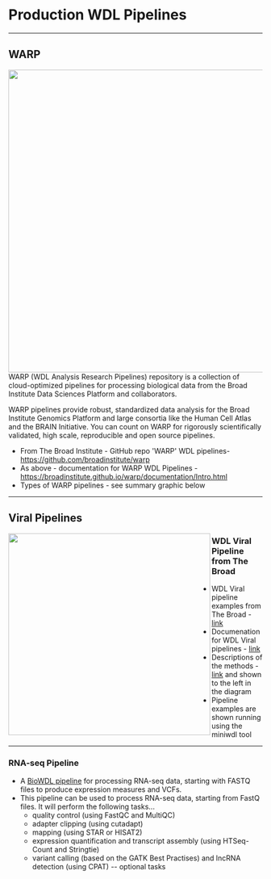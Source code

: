 # Production WDL Pipelines

---

## WARP

<img src="https://github.com/openwdl/learn-wdl/blob/master/images/WARP-pipelines.png" width="600" align="right">

WARP (WDL Analysis Research Pipelines) repository is a collection of cloud-optimized pipelines for processing biological data from the Broad Institute Data Sciences Platform and collaborators.  

WARP pipelines provide robust, standardized data analysis for the Broad Institute Genomics Platform and large consortia like the Human Cell Atlas and the BRAIN Initiative. You can count on WARP for rigorously scientifically validated, high scale, reproducible and open source pipelines.  


- From The Broad Institute - GitHub repo 'WARP' WDL pipelines- https://github.com/broadinstitute/warp
- As above - documentation for WARP WDL Pipelines - https://broadinstitute.github.io/warp/documentation/Intro.html
- Types of WARP pipelines - see summary graphic below

---

## Viral Pipelines

<img src="https://github.com/openwdl/learn-wdl/blob/master/images/viral-methods.png" width="400" align="left">  

### WDL Viral Pipeline from The Broad 

  - WDL Viral pipeline examples from The Broad - [link](https://github.com/broadinstitute/viral-pipelines)  
  - Documenation for WDL Viral pipelines - [link](https://viral-pipelines.readthedocs.io/en/latest/workflows.html)
  - Descriptions of the methods - [link](https://viral-pipelines.readthedocs.io/en/latest/workflows.html) and shown to the left in the diagram
  - Pipeline examples are shown running using the miniwdl tool
  
 ---
 
 ###  RNA-seq Pipeline
  - A [BioWDL pipeline](https://biowdl.github.io/RNA-seq/v4.0.0/index.html) for processing RNA-seq data, starting with FASTQ files to produce expression measures and VCFs.
  - This pipeline can be used to process RNA-seq data, starting from FastQ files. It will perform the following tasks...
    - quality control (using FastQC and MultiQC) 
    - adapter clipping (using cutadapt) 
    - mapping (using STAR or HISAT2) 
    - expression quantification and transcript assembly (using HTSeq-Count and Stringtie) 
    - variant calling (based on the GATK Best Practises) and lncRNA detection (using CPAT) -- optional tasks





